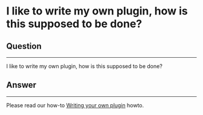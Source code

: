 # I like to write my own plugin, how is this supposed to be done?

## Question

* * * * *

I like to write my own plugin, how is this supposed to be done?

## Answer

* * * * *

Please read our how-to [Writing your own plugin](https://kb.op5.com/display/HOWTOs/How+to+write+your+own+plugin+to+op5+Monitor+or+Nagios) howto.

 

